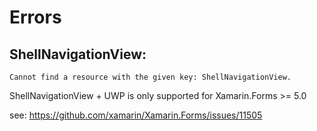# Errors

## ShellNavigationView:
```
Cannot find a resource with the given key: ShellNavigationView.
```

ShellNavigationView + UWP is only supported for Xamarin.Forms >= 5.0

see: https://github.com/xamarin/Xamarin.Forms/issues/11505